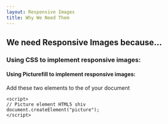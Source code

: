 ```yaml
---
layout: Responsive Images
title: Why We Need Them
---
```

 
 
## We need Responsive Images because...  

### Using CSS to implement responsive images:  



#### Using Picturefill to implement responsive images:  

Add these two elements to the <head> of your document

```
<script>
// Picture element HTML5 shiv
document.createElement("picture");
</script>

```
 

